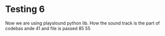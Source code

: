 # Testing 6
Now we are using playslound python lib. How the sound track is the part of codebas ande
41 and file is passed
85
55
